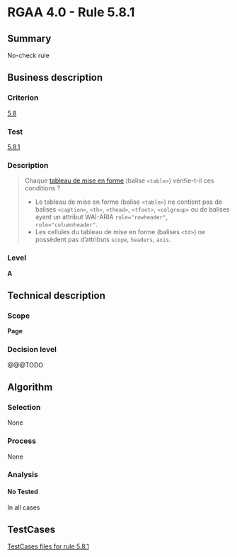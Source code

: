 # RGAA 4.0 - Rule 5.8.1

## Summary
No-check rule


## Business description

### Criterion
[5.8](https://www.numerique.gouv.fr/publications/rgaa-accessibilite/methode/criteres/#crit-5-8)

### Test
[5.8.1](https://www.numerique.gouv.fr/publications/rgaa-accessibilite/methode/criteres/#test-5-8-1)

### Description
> Chaque [tableau de mise en forme](https://www.numerique.gouv.fr/publications/rgaa-accessibilite/methode/glossaire/#tableau-de-mise-en-forme) (balise `<table>`) vérifie-t-il ces conditions ?
> 
> * Le tableau de mise en forme (balise `<table>`) ne contient pas de balises `<caption>`, `<th>`, `<thead>`, `<tfoot>`, `<colgroup>` ou de balises ayant un attribut WAI-ARIA `role="rowheader"`, `role="columnheader"`.
> * Les cellules du tableau de mise en forme (balises `<td>`) ne possèdent pas d’attributs `scope`, `headers`, `axis`.

### Level
**A**


## Technical description

### Scope
**Page**

### Decision level
@@@TODO


## Algorithm

### Selection
None

### Process
None

### Analysis

#### No Tested
In all cases


##  TestCases

[TestCases files for rule 5.8.1](https://gitlab.com/asqatasun/Asqatasun/-/tree/v5/rules/rules-rgaa4.0/src/test/resources/testcases/rgaa40//Rgaa40Rule050801/)


